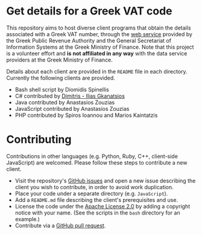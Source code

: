 # Get details for a Greek VAT code
This repository aims to host diverse client programs
that obtain the details associated with a Greek VAT number,
through the
[web service](http://gsis.gr/gsis/info/gsis_site/PublicIssue/wnsp/wnsp_pages/wnsp.html)
provided by the Greek Public Revenue Authority and
the General Secretariat of Information Systems at the Greek Ministry of Finance.
Note that this project is a volunteer effort and **is not affiliated in any way** with the
data service providers at the Greek Ministry of Finance.

Details about each client are provided in the `README` file in each directory.
Currently the following clients are provided.

* Bash shell script by Diomidis Spinellis
* C# contributed by [Dimitris - Ilias Gkanatsios](http://www.dgkanatsios.com)
* Java contributed by Anastasios Zouzias
* JavaScript contributed by Anastasios Zouzias
* PHP contributed by Spiros Ioannou and Marios Kaintatzis

# Contributing
Contributions in other languages (e.g. Python, Ruby, C++, client-side JavaScript) are
welcomed.
Please follow these steps to contribute a new client.

* Visit the repository's
[GitHub issues](https://github.com/dspinellis/greek-vat-data/issues)
and open a new issue describing the client you wish to contribute,
in order to avoid work duplication.
* Place your code under a separate directory (e.g. `JavaScript`).
* Add a `README.md` file describing the client's prerequisites and use.
* License the code under the
[Apache License 2.0](http://www.apache.org/licenses/LICENSE-2.0)
by adding a copyright notice with your name.
(See the scripts in the `bash` directory for an example.)
* Contribute via a [GitHub pull request](https://yangsu.github.io/pull-request-tutorial/).
